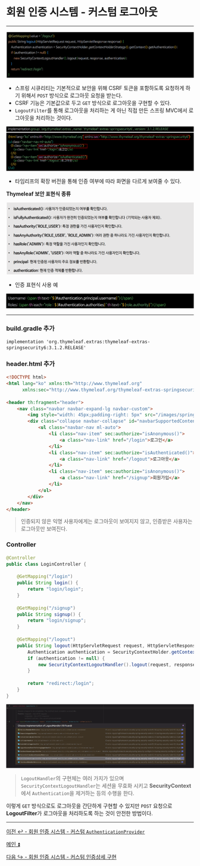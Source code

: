 # 회원 인증 시스템 - 커스텀 로그아웃

---

![img.png](image/img.png)

- 스프링 시큐리티는 기본적으로 보안을 위해 CSRF 토큰을 포함하도록 요청하게 하기 위해서 `POST` 방식으로 로그아웃 요청을 받는다.
- CSRF 기능은 기본값으로 두고 `GET` 방식으로 로그아웃을 구현할 수 있다.
- `LogoutFilter`를 통해 로그아웃을 처리하는 게 아닌 직접 만든 스프링 MVC에서 로그아웃을 처리하는 것이다.

![img_1.png](image/img_1.png)

- 타임리프의 확장 버전을 통해 인증 여부에 따라 화면을 다르게 보여줄 수 있다.

**Thymeleaf 보안 표현식 종류**

![img_2.png](image/img_2.png)

- 인증 표현식 사용 예

![img_3.png](image/img_3.png)

---

### build.gradle 추가
```text
implementation 'org.thymeleaf.extras:thymeleaf-extras-springsecurity6:3.1.2.RELEASE'
```

### header.html 추가
```html
<!DOCTYPE html>
<html lang="ko" xmlns:th="http://www.thymeleaf.org"
      xmlns:sec="http://www.thymeleaf.org/thymeleaf-extras-springsecurity6">

<header th:fragment="header">
    <nav class="navbar navbar-expand-lg navbar-custom">
        <img style="width: 45px;padding-right: 5px" src="/images/spring-security-project.png" alt=""><a class="navbar-brand" href="#">Spring Security Master</a>
        <div class="collapse navbar-collapse" id="navbarSupportedContent">
            <ul class="navbar-nav ml-auto">
                <li class="nav-item" sec:authorize="isAnonymous()">
                    <a class="nav-link" href="/login">로그인</a>
                </li>
                <li class="nav-item" sec:authorize="isAuthenticated()">
                    <a class="nav-link" href="/logout">로그아웃</a>
                </li>
                <li class="nav-item" sec:authorize="isAnonymous()">
                    <a class="nav-link" href="/signup">회원가입</a>
                </li>
            </ul>
        </div>
    </nav>
</header>
```

> 인증되지 않은 익명 사용자에게는 로그아웃이 보여지지 않고, 인증받은 사용자는 로그아웃만 보여진다.

### Controller
```java
@Controller
public class LoginController {

    @GetMapping("/login")
    public String login() {
        return "login/login";
    }

    @GetMapping("/signup")
    public String signup() {
        return "login/signup";
    }

    @GetMapping("/logout")
    public String logout(HttpServletRequest request, HttpServletResponse response) {
        Authentication authentication = SecurityContextHolder.getContextHolderStrategy().getContext().getAuthentication();
        if (authentication != null) {
            new SecurityContextLogoutHandler().logout(request, response, authentication);
        }

        return "redirect:/login";
    }
}
```

![img_4.png](image/img_4.png)

> `LogoutHandler`의 구현체는 여러 가지가 있으며 `SecurityContextLogoutHandler`는 세션을 무효화 시키고 **SecurityContext**에서 `Authentication`을 제거하는 등의 수행을 한다.

이렇게 `GET` 방식으로도 로그아웃을 간단하게 구현할 수 있지만 `POST` 요청으로 **LogoutFilter**가 로그아웃을 처리하도록 하는 것이 안전한 방법이다.

---

[이전 ↩️ - 회원 인증 시스템 - 커스텀 `AuthenticationProvider`]()

[메인 ⏫](https://github.com/genesis12345678/TIL/blob/main/Spring/security/main.md)

[다음 ↪️ - 회원 인증 시스템 - 커스텀 인증상세 구현]()
